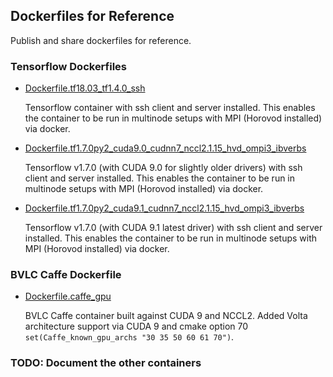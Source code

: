 ## Dockerfiles for Reference

Publish and share dockerfiles for reference.


### Tensorflow Dockerfiles

* [Dockerfile.tf18.03\_tf1.4.0\_ssh](tensorflow/v1.4.0-nvcr/Dockerfile.tf18.03_ssh)

    Tensorflow container with ssh client and server installed. This enables
    the container to be run in multinode setups with MPI (Horovod installed)
    via docker.

* [Dockerfile.tf1.7.0py2\_cuda9.0\_cudnn7\_nccl2.1.15\_hvd\_ompi3\_ibverbs](tensorflow/v1.7.0/Dockerfile.tf1.7.0py2_cuda9.0_cudnn7_nccl2.1.15_hvd_ompi3_ibverbs)

    Tensorflow v1.7.0 (with CUDA 9.0 for slightly older drivers) with ssh
    client and server installed. This enables the container to be run in
    multinode setups with MPI (Horovod installed) via docker.

* [Dockerfile.tf1.7.0py2\_cuda9.1\_cudnn7\_nccl2.1.15\_hvd\_ompi3\_ibverbs](tensorflow/v1.7.0/Dockerfile.tf1.7.0py2_cuda9.1_cudnn7_nccl2.1.15_hvd_ompi3_ibverbs)

    Tensorflow v1.7.0 (with CUDA 9.1 latest driver) with ssh client and server
    installed. This enables the container to be run in multinode setups with
    MPI (Horovod installed) via docker.


### BVLC Caffe Dockerfile

* [Dockerfile.caffe\_gpu](bvlc_caffe/Dockerfile.caffe_gpu)

    BVLC Caffe container built against CUDA 9 and NCCL2. Added Volta
    architecture support via CUDA 9 and cmake option 70
    `set(Caffe_known_gpu_archs "30 35 50 60 61 70")`.


### TODO: Document the other containers
